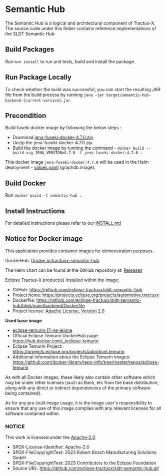 <!--
    Copyright (c) 2021-2023 Robert Bosch Manufacturing Solutions GmbH
    Copyright (c) 2021-2023 Contributors to the Eclipse Foundation

    See the NOTICE file(s) distributed with this work for additional 
    information regarding copyright ownership.
    
    This program and the accompanying materials are made available under the
    terms of the Apache License, Version 2.0 which is available at
    https://www.apache.org/licenses/LICENSE-2.0.
     
    Unless required by applicable law or agreed to in writing, software
    distributed under the License is distributed on an "AS IS" BASIS, WITHOUT
    WARRANTIES OR CONDITIONS OF ANY KIND, either express or implied. See the
    License for the specific language governing permissions and limitations
    under the License.
    
    SPDX-License-Identifier: Apache-2.0
-->

# Semantic Hub
The Semantic Hub is a logical and architectural component of Tractus-X.
The source code under this folder contains reference implementations of the SLDT Semantic Hub

## Build Packages

Run `mvn install` to run unit tests, build and install the package.

## Run Package Locally
To check whether the build was successful, you can start the resulting JAR file from the build process by running `java -jar target/semantic-hub-backend-{current-version}.jar`.

## Precondition
Build fuseki docker image by following the below steps :
- Download [jena-fuseki-docker-4.7.0.zip](https://repo1.maven.org/maven2/org/apache/jena/jena-fuseki-docker/4.7.0/jena-fuseki-docker-4.7.0.zip)
- Unzip the jena-fuseki-docker-4.7.0.zip.
- Build the docker image by running the command - `docker build --build-arg JENA_VERSION=4.7.0 -t jena-fuseki-docker:4.7.0 .`

This docker image `jena-fuseki-docker:4.7.0` will be used in the Helm deployment - [values.yaml](charts/semantic-hub/values.yaml) (graphdb.image).

## Build Docker
Run `docker build -t semantic-hub .`

## Install Instructions
For detailed instructions please refer to our [INSTALL.md](INSTALL.md)

## Notice for Docker image

This application provides container images for demonstration purposes.

DockerHub: [Docker.io:tractusx-semantic-hub](https://hub.docker.com/r/tractusx/sldt-semantic-hub). <br>

The Helm chart can be found at the GitHub repository at: [Releases](https://github.com/eclipse-tractusx/sldt-semantic-hub/releases)

Eclipse Tractus-X product(s) installed within the image:

- GitHub: https://github.com/eclipse-tractusx/sldt-semantic-hub
- Project home: https://projects.eclipse.org/projects/automotive.tractusx
- Dockerfile: https://github.com/eclipse-tractusx/sldt-semantic-hub/blob/main/backend/Dockerfile
- Project license: [Apache License, Version 2.0](https://github.com/eclipse-tractusx/sldt-semantic-hub/blob/main/LICENSE)

**Used base image**
- [eclipse-temurin:17-jre-alpine](https://github.com/adoptium/containers)
- Official Eclipse Temurin DockerHub page: https://hub.docker.com/_/eclipse-temurin  
- Eclipse Temurin Project: https://projects.eclipse.org/projects/adoptium.temurin  
- Additional information about the Eclipse Temurin images: https://github.com/docker-library/repo-info/tree/master/repos/eclipse-temurin

As with all Docker images, these likely also contain other software which may be under other licenses (such as Bash, etc from the base distribution, along with any direct or indirect dependencies of the primary software being contained).

As for any pre-built image usage, it is the image user's responsibility to ensure that any use of this image complies with any relevant licenses for all software contained within.

### NOTICE

This work is licensed under the [Apache-2.0](https://www.apache.org/licenses/LICENSE-2.0).

- SPDX-License-Identifier: Apache-2.0
- SPDX-FileCopyrightText: 2023 Robert Bosch Manufacturing Solutions GmbH
- SPDX-FileCopyrightText: 2023 Contributors to the Eclipse Foundation
- Source URL: https://github.com/eclipse-tractusx/sldt-semantic-hub.git